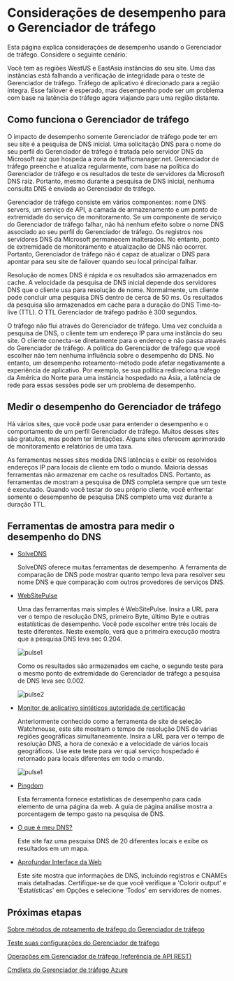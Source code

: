 <properties
    pageTitle="Considerações de desempenho para o Gerenciador de tráfego do Azure | Microsoft Azure"
    description="Compreender o desempenho em Gerenciador de tráfego e como testar o desempenho do seu site ao usar o Gerenciador de tráfego"
    services="traffic-manager"
    documentationCenter=""
    authors="sdwheeler"
    manager="carmonm"
    editor=""
/>
<tags
    ms.service="traffic-manager"
    ms.devlang="na"
    ms.topic="article"
    ms.tgt_pltfrm="na"
    ms.workload="infrastructure-services"
    ms.date="10/11/2016"
    ms.author="sewhee"
/>

# <a name="performance-considerations-for-traffic-manager"></a>Considerações de desempenho para o Gerenciador de tráfego

Esta página explica considerações de desempenho usando o Gerenciador de tráfego. Considere o seguinte cenário:

Você tem as regiões WestUS e EastAsia instâncias do seu site. Uma das instâncias está falhando a verificação de integridade para o teste de Gerenciador de tráfego. Tráfego de aplicativo é direcionado para a região íntegra. Esse failover é esperado, mas desempenho pode ser um problema com base na latência do tráfego agora viajando para uma região distante.

## <a name="how-traffic-manager-works"></a>Como funciona o Gerenciador de tráfego

O impacto de desempenho somente Gerenciador de tráfego pode ter em seu site é a pesquisa de DNS inicial. Uma solicitação DNS para o nome do seu perfil do Gerenciador de tráfego é tratada pelo servidor DNS da Microsoft raiz que hospeda a zona de trafficmanager.net. Gerenciador de tráfego preenche e atualiza regularmente, com base na política do Gerenciador de tráfego e os resultados de teste de servidores da Microsoft DNS raiz. Portanto, mesmo durante a pesquisa de DNS inicial, nenhuma consulta DNS é enviada ao Gerenciador de tráfego.

Gerenciador de tráfego consiste em vários componentes: nome DNS servers, um serviço de API, a camada de armazenamento e um ponto de extremidade do serviço de monitoramento. Se um componente de serviço do Gerenciador de tráfego falhar, não há nenhum efeito sobre o nome DNS associado ao seu perfil do Gerenciador de tráfego. Os registros nos servidores DNS da Microsoft permanecem inalterados. No entanto, ponto de extremidade de monitoramento e atualização de DNS não ocorrer. Portanto, Gerenciador de tráfego não é capaz de atualizar o DNS para apontar para seu site de failover quando seu local principal falhar.

Resolução de nomes DNS é rápida e os resultados são armazenados em cache. A velocidade da pesquisa de DNS inicial depende dos servidores DNS que o cliente usa para resolução de nome. Normalmente, um cliente pode concluir uma pesquisa DNS dentro de cerca de 50 ms. Os resultados da pesquisa são armazenados em cache para a duração do DNS Time-to-live (TTL). O TTL Gerenciador de tráfego padrão é 300 segundos.

O tráfego não flui através do Gerenciador de tráfego. Uma vez concluída a pesquisa de DNS, o cliente tem um endereço IP para uma instância do seu site. O cliente conecta-se diretamente para o endereço e não passa através do Gerenciador de tráfego. A política do Gerenciador de tráfego que você escolher não tem nenhuma influência sobre o desempenho do DNS. No entanto, um desempenho roteamento-método pode afetar negativamente a experiência de aplicativo. Por exemplo, se sua política redireciona tráfego da América do Norte para uma instância hospedado na Ásia, a latência de rede para essas sessões pode ser um problema de desempenho.

## <a name="measuring-traffic-manager-performance"></a>Medir o desempenho do Gerenciador de tráfego

Há vários sites, que você pode usar para entender o desempenho e o comportamento de um perfil Gerenciador de tráfego. Muitos desses sites são gratuitos, mas podem ter limitações. Alguns sites oferecem aprimorado de monitoramento e relatórios de uma taxa.

As ferramentas nesses sites medida DNS latências e exibir os resolvidos endereços IP para locais de cliente em todo o mundo. Maioria dessas ferramentas não armazenar em cache os resultados DNS. Portanto, as ferramentas de mostram a pesquisa de DNS completa sempre que um teste é executado. Quando você testar do seu próprio cliente, você enfrentar somente o desempenho de pesquisa DNS completo uma vez durante a duração TTL.

## <a name="sample-tools-to-measure-dns-performance"></a>Ferramentas de amostra para medir o desempenho do DNS

- [SolveDNS](http://www.solvedns.com/dns-comparison/)

    SolveDNS oferece muitas ferramentas de desempenho. A ferramenta de comparação de DNS pode mostrar quanto tempo leva para resolver seu nome DNS e que comparação com outros provedores de serviços DNS.

- [WebSitePulse](http://www.websitepulse.com/help/tools.php)

    Uma das ferramentas mais simples é WebSitePulse. Insira a URL para ver o tempo de resolução DNS, primeiro Byte, último Byte e outras estatísticas de desempenho. Você pode escolher entre três locais de teste diferentes. Neste exemplo, verá que a primeira execução mostra que a pesquisa DNS leva sec 0.204.

    ![pulse1](./media/traffic-manager-performance-considerations/traffic-manager-web-site-pulse.png)

    Como os resultados são armazenados em cache, o segundo teste para o mesmo ponto de extremidade do Gerenciador de tráfego a pesquisa de DNS leva sec 0.002.

    ![pulse2](./media/traffic-manager-performance-considerations/traffic-manager-web-site-pulse2.png)

- [Monitor de aplicativo sintéticos autoridade de certificação](https://asm.ca.com/en/checkit.php)

    Anteriormente conhecido como a ferramenta de site de seleção Watchmouse, este site mostram o tempo de resolução DNS de várias regiões geográficas simultaneamente. Insira a URL para ver o tempo de resolução DNS, a hora de conexão e a velocidade de vários locais geográficos. Use este teste para ver qual serviço hospedado é retornado para locais diferentes em todo o mundo.

    ![pulse1](./media/traffic-manager-performance-considerations/traffic-manager-web-site-watchmouse.png)

- [Pingdom](http://tools.pingdom.com/)

    Esta ferramenta fornece estatísticas de desempenho para cada elemento de uma página da web. A guia de página análise mostra a porcentagem de tempo gasto na pesquisa de DNS.

- [O que é meu DNS?](http://www.whatsmydns.net/)

    Este site faz uma pesquisa DNS de 20 diferentes locais e exibe os resultados em um mapa.

- [Aprofundar Interface da Web](http://www.digwebinterface.com)

    Este site mostra que informações de DNS, incluindo registros e CNAMEs mais detalhadas. Certifique-se de que você verifique a 'Colorir output' e 'Estatísticas' em Opções e selecione 'Todos' em servidores de nomes.

## <a name="next-steps"></a>Próximas etapas

[Sobre métodos de roteamento de tráfego do Gerenciador de tráfego](traffic-manager-routing-methods.md)

[Teste suas configurações do Gerenciador de tráfego](traffic-manager-testing-settings.md)

[Operações em Gerenciador de tráfego (referência de API REST)](http://go.microsoft.com/fwlink/?LinkId=313584)

[Cmdlets do Gerenciador de tráfego Azure](http://go.microsoft.com/fwlink/p/?LinkId=400769)

